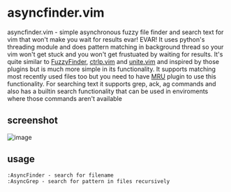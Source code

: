 asyncfinder.vim
===============

asyncfinder.vim - simple asynchronous fuzzy file finder and search text for vim that won't make you wait 
for results evar! EVAR! It uses python's threading module and does pattern matching in
background thread so your vim won't get stuck and you won't get frustuated by waiting for 
results. It's quite similar to [FuzzyFinder], [ctrlp.vim] and [unite.vim] and inspired by those
plugins but is much more simple in its functionality. It supports matching most recently used files
too but you need to have [MRU] plugin to use this functionality. For searching text it supports 
grep, ack, ag commands and also has a builtin search functionality that can be used in enviroments where 
those commands aren't available

screenshot
----------
![image](http://i.imgur.com/6lBlh.png)

usage
-----

    :AsyncFinder - search for filename
    :AsyncGrep - search for pattern in files recursively

[FuzzyFinder]: https://bitbucket.org/ns9tks/vim-fuzzyfinder/
[ctrlp.vim]: https://github.com/kien/ctrlp.vim
[unite.vim]: https://github.com/Shougo/unite.vim
[MRU]: http://www.vim.org/scripts/script.php?script_id=521
